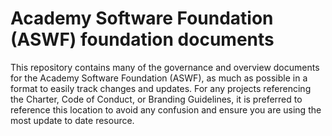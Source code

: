 # Academy Software Foundation (ASWF) foundation documents

This repository contains many of the governance and overview documents for the Academy Software Foundation (ASWF), as much as possible in a format to easily track changes and updates. For any projects referencing the Charter, Code of Conduct, or Branding Guidelines, it is preferred to reference this location to avoid any confusion and ensure you are using the most update to date resource.
